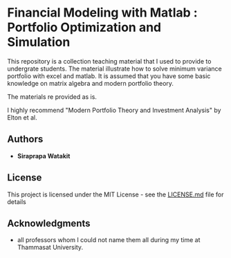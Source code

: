 # Financial Modeling with Matlab : Portfolio Optimization and Simulation

This repository is a collection teaching material that I used to provide to undergrate students.
The material illustrate how to solve minimum variance portfolio with excel and matlab.
It is assumed that you have some basic knowledge on matrix algebra and modern portfolio theory.

The materials re provided as is.

I highly recommend "Modern Portfolio Theory and Investment Analysis" by Elton et al.


## Authors

* **Siraprapa Watakit**  

## License

This project is licensed under the MIT License - see the [LICENSE.md](LICENSE.md) file for details

## Acknowledgments

* all professors whom I could not name them all during my time at Thammasat University.

